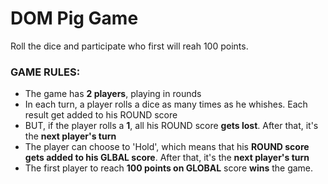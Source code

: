 # DOM Pig Game
 Roll the dice and participate who first will reah 100 points.

### GAME RULES:

- The game has **2 players**, playing in rounds
- In each turn, a player rolls a dice as many times as he whishes. Each result get added to his ROUND score
- BUT, if the player rolls a **1**, all his ROUND score **gets lost**. After that, it's the **next player's turn**
- The player can choose to 'Hold', which means that his **ROUND score gets added to his GLBAL score**. After that, it's the **next player's turn**
- The first player to reach **100 points on GLOBAL** score **wins** the game.
